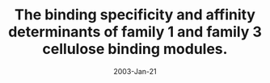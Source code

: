 ---
link: https://pubmed.com/12522267
journal: Proceedings of the National Academy of Sciences of the United States of America
title: The binding specificity and affinity determinants of family 1 and family 3 cellulose binding modules.
date: 2003-Jan-21
authors: Lehtiö, J, Sugiyama, J, Gustavsson, M, Fransson, L, Linder, M, Teeri, TT
---